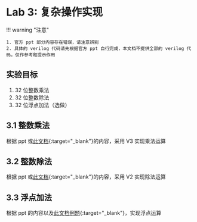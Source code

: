 # Lab 3: 复杂操作实现

<!-- !!! tip "说明"

    此文档正在更新中…… -->

!!! warning "注意"

    1. 官方 ppt 部分内容存在错误，请注意辨别
    2. 具体的 verilog 代码请先根据官方 ppt 自行完成，本文档不提供全部的 verilog 代码，仅作参考和提示作用

## 实验目标

1. 32 位整数乘法
2. 32 位整数除法
3. 32 位浮点加法（选做）

## 3.1 整数乘法

根据 ppt 或[此文档](../theory/ch3.md#v3){:target="_blank"}的内容，采用 V3 实现乘法运算

## 3.2 整数除法

根据 ppt 或[此文档](../theory/ch3.md#v2_1){:target="_blank"}的内容，采用 V2 实现除法运算

## 3.3 浮点加法

根据 ppt 的内容以及[此文档例题](../theory/ch3.md#算数精确性){:target="_blank"}，实现浮点运算